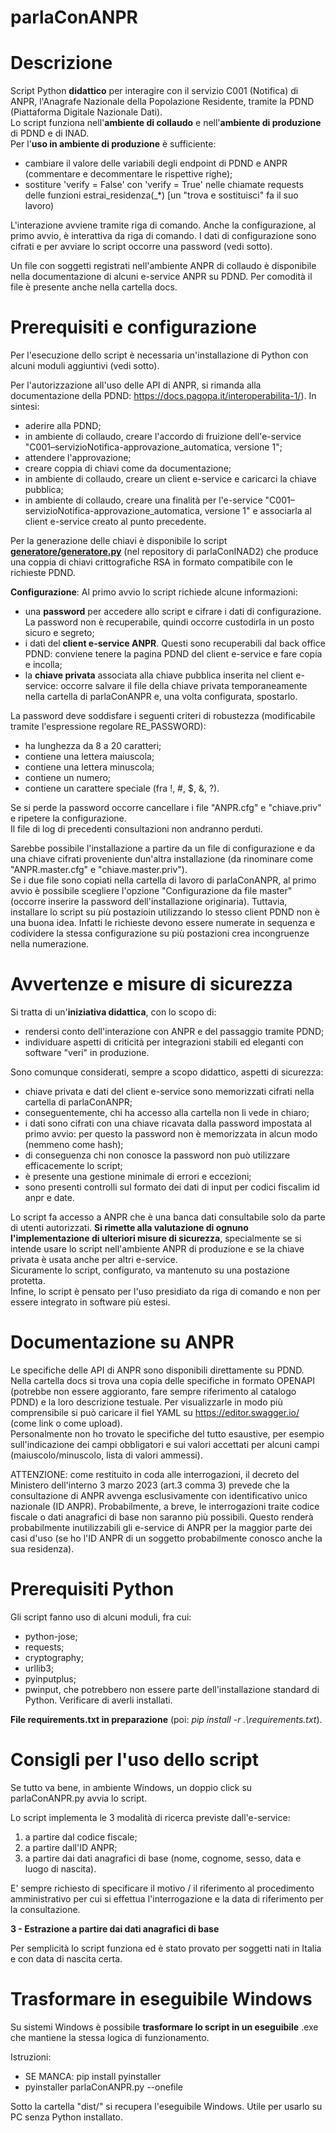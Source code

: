 # parlaConANPR




# Descrizione
Script Python **didattico** per interagire con il servizio C001 (Notifica) di ANPR, l'Anagrafe Nazionale della Popolazione Residente, tramite la PDND (Piattaforma Digitale Nazionale Dati).  
Lo script funziona nell'**ambiente di collaudo** e nell'**ambiente di produzione** di PDND e di INAD.  
Per l'**uso in ambiente di produzione** è sufficiente:
- cambiare il valore delle variabili degli endpoint di PDND e ANPR (commentare e decommentare le rispettive righe);
- sostiture 'verify = False' con 'verify = True' nelle chiamate requests delle funzioni estrai_residenza(_*) [un "trova e sostituisci" fa il suo lavoro)  

L'interazione avviene tramite riga di comando. Anche la configurazione, al primo avvio, è interattiva da riga di comando. I dati di configurazione sono cifrati e per avviare lo script occorre una password (vedi sotto).

Un file con soggetti registrati nell'ambiente ANPR di collaudo è disponibile nella documentazione di alcuni e-service ANPR su PDND. Per comodità il file è presente anche nella cartella docs.

# Prerequisiti e configurazione

Per l'esecuzione dello script è necessaria un'installazione di Python con alcuni moduli aggiuntivi (vedi sotto).

Per l'autorizzazione all'uso delle API di ANPR, si rimanda alla documentazione della PDND: https://docs.pagopa.it/interoperabilita-1/). In sintesi:
- aderire alla PDND;
- in ambiente di collaudo, creare l'accordo di fruizione dell'e-service "C001–servizioNotifica-approvazione_automatica, versione 1";
- attendere l'approvazione;
- creare coppia di chiavi come da documentazione;
- in ambiente di collaudo, creare un client e-service e caricarci la chiave pubblica;
- in ambiente di collaudo, creare una finalità per l'e-service "C001–servizioNotifica-approvazione_automatica, versione 1" e associarla al client e-service creato al punto precedente.

Per la generazione delle chiavi è disponibile lo script **[generatore/generatore.py](https://github.com/franthemanIT/parlaConINAD2/blob/main/generatore/generatore.py)** (nel repository di parlaConINAD2) che produce una coppia di chiavi crittografiche RSA in formato compatibile con le richieste PDND.

**Configurazione**:
Al primo avvio lo script richiede alcune informazioni:
- una **password** per accedere allo script e cifrare i dati di configurazione. La password non è recuperabile, quindi occorre custodirla in un posto sicuro e segreto;
- i dati del **client e-service ANPR**. Questi sono recuperabili dal back office PDND: conviene tenere la pagina PDND del client e-service e fare copia e incolla;
- la **chiave privata** associata alla chiave pubblica inserita nel client e-service: occorre salvare il file della chiave privata temporaneamente nella cartella di parlaConANPR e, una volta configurata, spostarlo.

La password deve soddisfare i seguenti criteri di robustezza (modificabile tramite l'espressione regolare RE_PASSWORD):
- ha lunghezza da 8 a 20 caratteri;
- contiene una lettera maiuscola;
- contiene una lettera minuscola;
- contiene un numero;
- contiene un carattere speciale (fra !, #, $, &, ?).

Se si perde la password occorre cancellare i file "ANPR.cfg" e "chiave.priv" e ripetere la configurazione.  
Il file di log di precedenti consultazioni non andranno perduti.

Sarebbe possibile l'installazione a partire da un file di configurazione e da una chiave cifrati proveniente dun'altra installazione (da rinominare come "ANPR.master.cfg" e "chiave.master.priv").  
Se i due file sono copiati nella cartella di lavoro di parlaConANPR, al primo avvio è possibile scegliere l'opzione "Configurazione da file master" (occorre inserire la password dell'installazione originaria).
Tuttavia, installare lo script su più postazioin utilizzando lo stesso client PDND non è una buona idea. Infatti le richieste devono essere numerate in sequenza e codividere la stessa configurazione su più postazioni crea incongruenze nella numerazione.

# Avvertenze e misure di sicurezza

Si tratta di un'**iniziativa didattica**, con lo scopo di:
- rendersi conto dell'interazione con ANPR e del passaggio tramite PDND;
- individuare aspetti di criticità per integrazioni stabili ed eleganti con software "veri" in produzione.

Sono comunque considerati, sempre a scopo didattico, aspetti di sicurezza:
- chiave privata e dati del client e-service sono memorizzati cifrati nella cartella di parlaConANPR;
- conseguentemente, chi ha accesso alla cartella non li vede in chiaro;
- i dati sono cifrati con una chiave ricavata dalla password impostata al primo avvio: per questo la password non è memorizzata in alcun modo (nemmeno come hash);
- di conseguenza chi non conosce la password non può utilizzare efficacemente lo script;
- è presente una gestione minimale di errori e eccezioni;
- sono presenti controlli sul formato dei dati di input per codici fiscalim id anpr e date.

Lo script fa accesso a ANPR che è una banca dati consultabile solo da parte di utenti autorizzati.
**Si rimette alla valutazione di ognuno l'implementazione di ulteriori misure di sicurezza**, specialmente se si intende usare lo script nell'ambiente ANPR di produzione e se la chiave privata è usata anche per altri e-service.  
Sicuramente lo script, configurato, va mantenuto su una postazione protetta.  
Infine, lo script è pensato per l'uso presidiato da riga di comando e non per essere integrato in software più estesi.  

# Documentazione su ANPR

Le specifiche delle API di ANPR sono disponibili direttamente su PDND. Nella cartella docs si trova una copia delle specifiche in formato OPENAPI (potrebbe non essere aggioranto, fare sempre riferimento al catalogo PDND) e la loro descrizione testuale.
Per visualizzarle in modo più comprensibile si può caricare il fiel YAML su https://editor.swagger.io/ (come link o come upload).  
Personalmente non ho trovato le specifiche del tutto esaustive, per esempio sull'indicazione dei campi obbligatori e sui valori accettati per alcuni campi (maiuscolo/minuscolo, lista di valori ammessi).

ATTENZIONE: come restituito in coda alle interrogazioni, il decreto del Ministero dell'interno 3 marzo 2023 (art.3 comma 3) prevede che la consultazione di ANPR avvenga esclusivamente con identificativo unico nazionale (ID ANPR). Probabilmente, a breve, le interrogazioni traite codice fiscale o dati anagrafici di base non saranno più possibili. Questo renderà probabilmente inutilizzabili gli e-service di ANPR per la maggior parte dei casi d'uso (se ho l'ID ANPR di un soggetto probabilmente conosco anche la sua residenza).

# Prerequisiti Python

Gli script fanno uso di alcuni moduli, fra cui:
- python-jose;
- requests;
- cryptography;
- urllib3;
- pyinputplus;
- pwinput,
che potrebbero non essere parte dell'installazione standard di Python. 
Verificare di averli installati.  

**File requirements.txt in preparazione** (poi: *pip install -r .\requirements.txt*).

# Consigli per l'uso dello script

Se tutto va bene, in ambiente Windows, un doppio click su parlaConANPR.py avvia lo script.

Lo script implementa le 3 modalità di ricerca previste dall'e-service:
1) a partire dal codice fiscale;
2) a partire dall'ID ANPR;
3) a partire dai dati anagrafici di base (nome, cognome, sesso, data e luogo di nascita).

E' sempre richiesto di specificare il motivo / il riferimento al procedimento amministrativo per cui si effettua l'interrogazione e la data di riferimento per la consultazione.  

**3 - Estrazione a partire dai dati anagrafici di base**

Per semplicità lo script funziona ed è stato provato per soggetti nati in Italia e con data di nascita certa.

# Trasformare in eseguibile Windows

Su sistemi Windows è possibile **trasformare lo script in un eseguibile** .exe che mantiene la stessa logica di funzionamento.  

Istruzioni:
- SE MANCA: pip install pyinstaller
- pyinstaller parlaConANPR.py --onefile

Sotto la cartella "dist/" si recupera l'eseguibile Windows.
Utile per usarlo su PC senza Python installato.


